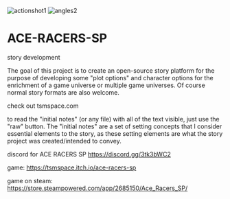 ![actionshot1](https://user-images.githubusercontent.com/45222389/216854635-21d923bd-0b26-4aca-9b53-45eaf0f418f7.png)
![angles2](https://user-images.githubusercontent.com/45222389/216805233-31f5bfef-8364-436c-9bf5-ddd94f70a7c5.jpg)
# ACE-RACERS-SP
story development 

The goal of this project is to create an open-source story platform for the purpose of developing some "plot options" and character options for the enrichment of a game universe or multiple game universes. Of course normal story formats are also welcome. 

check out tsmspace.com

to read the "initial notes" (or any file) with all of the text visible, just use the "raw" button. The "initial notes" are a set of setting concepts that I consider essential elements to the story, as these setting elements are what the story project was created/intended to convey. 

discord for ACE RACERS SP https://discord.gg/3tk3bWC2

game: https://tsmspace.itch.io/ace-racers-sp

game on steam: https://store.steampowered.com/app/2685150/Ace_Racers_SP/
